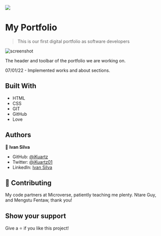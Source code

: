 ![](https://img.shields.io/badge/Microverse-blueviolet)

# My Portfolio

> This is our first digital portfolio as software developers

![screenshot](./screenshot.png)

The header and toolbar of the portfolio we are working on.

07/01/22 - Implemented works and about sections.

## Built With

- HTML
- CSS
- GIT
- GitHub
- Love

## Authors

👤 **Ivan Silva**

- GitHub: [@iKuartz](https://github.com/iKuartz/)
- Twitter: [@iKuartz01](https://twitter.com/iKuartz01)
- LinkedIn: [Ivan Silva](https://www.linkedin.com/in/ivan-silva-a47058b3/)

## 🤝 Contributing

My code partners at Microverse, patiently teaching me plenty.
Ntare Guy, and Mengstu Fentaw, thank you!

## Show your support

Give a ⭐️ if you like this project!

